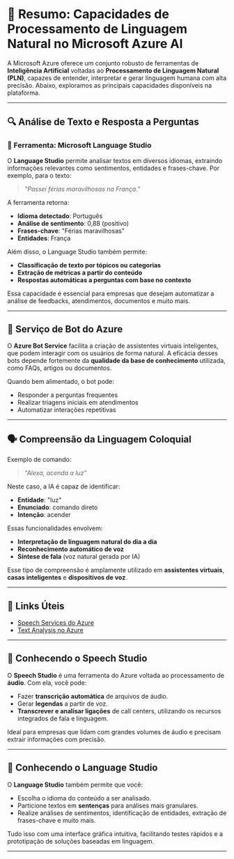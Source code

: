# 🧠 Resumo: Capacidades de Processamento de Linguagem Natural no Microsoft Azure AI

A Microsoft Azure oferece um conjunto robusto de ferramentas de **Inteligência Artificial** voltadas ao **Processamento de Linguagem Natural (PLN)**, capazes de entender, interpretar e gerar linguagem humana com alta precisão. Abaixo, exploramos as principais capacidades disponíveis na plataforma.

---

## 🔍 Análise de Texto e Resposta a Perguntas

### 📌 Ferramenta: **Microsoft Language Studio**

O **Language Studio** permite analisar textos em diversos idiomas, extraindo informações relevantes como sentimentos, entidades e frases-chave. Por exemplo, para o texto:

> *"Passei férias maravilhosas na França."*

A ferramenta retorna:

* **Idioma detectado**: Português
* **Análise de sentimento**: 0,88 (positivo)
* **Frases-chave**: "Férias maravilhosas"
* **Entidades**: França

Além disso, o Language Studio também permite:

* **Classificação de texto por tópicos ou categorias**
* **Extração de métricas a partir do conteúdo**
* **Respostas automáticas a perguntas com base no contexto**

Essa capacidade é essencial para empresas que desejam automatizar a análise de feedbacks, atendimentos, documentos e muito mais.

---

## 🤖 Serviço de Bot do Azure

O **Azure Bot Service** facilita a criação de assistentes virtuais inteligentes, que podem interagir com os usuários de forma natural. A eficácia desses bots depende fortemente da **qualidade da base de conhecimento** utilizada, como FAQs, artigos ou documentos.

Quando bem alimentado, o bot pode:

* Responder a perguntas frequentes
* Realizar triagens iniciais em atendimentos
* Automatizar interações repetitivas

---

## 🗣️ Compreensão da Linguagem Coloquial

Exemplo de comando:

> *"Alexa, acenda a luz"*

Neste caso, a IA é capaz de identificar:

* **Entidade**: "luz"
* **Enunciado**: comando direto
* **Intenção**: acender

Essas funcionalidades envolvem:

* **Interpretação de linguagem natural do dia a dia**
* **Reconhecimento automático de voz**
* **Síntese de fala** (voz natural gerada por IA)

Esse tipo de compreensão é amplamente utilizado em **assistentes virtuais**, **casas inteligentes** e **dispositivos de voz**.

---

## 🔗 Links Úteis

* [Speech Services do Azure](https://aka.ms/ai900-speech)
* [Text Analysis no Azure](https://aka.ms/ai900-text-analysis)

---

## 🧪 Conhecendo o Speech Studio

O **Speech Studio** é uma ferramenta do Azure voltada ao processamento de **áudio**. Com ela, você pode:

* Fazer **transcrição automática** de arquivos de áudio.
* Gerar **legendas** a partir de voz.
* **Transcrever e analisar ligações** de call centers, utilizando os recursos integrados de fala e linguagem.

Ideal para empresas que lidam com grandes volumes de áudio e precisam extrair informações com precisão.

---

## 🧬 Conhecendo o Language Studio

O **Language Studio** também permite que você:

* Escolha o idioma do conteúdo a ser analisado.
* Particione textos em **sentenças** para análises mais granulares.
* Realize análises de sentimentos, identificação de entidades, extração de frases-chave e muito mais.

Tudo isso com uma interface gráfica intuitiva, facilitando testes rápidos e a prototipação de soluções baseadas em linguagem.

---
